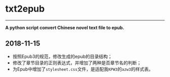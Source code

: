 # txt2epub

---

**A python script convert Chinese novel text file to epub.**

## 2018-11-15

- 按照Epub3的规范，修改生成的epub的目录结构；
- 修改了章节目录的正则表达式，并增加了两种是否章节名的判断；
- 为Epub中增加了`stylesheet.css`文件，是适配我`KPW3`的`azw3`的样式表。
